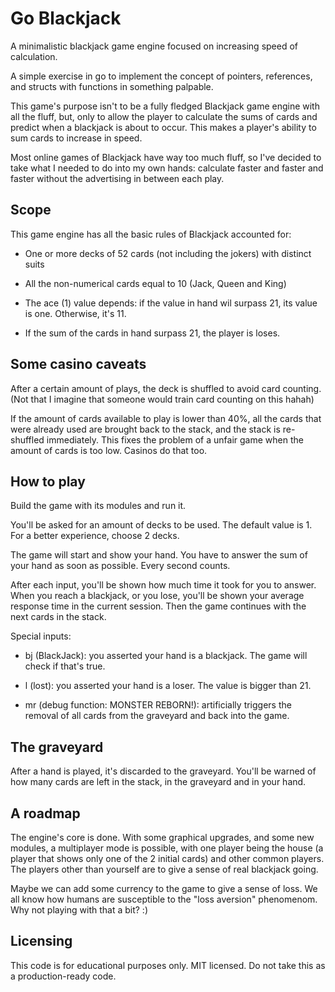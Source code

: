 # Go Blackjack

A minimalistic blackjack game engine focused on increasing speed of calculation.

A simple exercise in go to implement the concept of pointers, references, and structs with functions in something palpable.

This game's purpose isn't to be a fully fledged Blackjack game engine with all the fluff, but, only to allow the player to calculate the sums of cards and predict when a blackjack is about to occur. This makes a player's ability to sum cards to increase in speed.

Most online games of Blackjack have way too much fluff, so I've decided to take what I needed to do into my own hands: calculate faster and faster and faster without the advertising in between each play.

## Scope

This game engine has all the basic rules of Blackjack accounted for:

- One or more decks of 52 cards (not including the jokers) with distinct suits

- All the non-numerical cards equal to 10 (Jack, Queen and King)

- The ace (1) value depends: if the value in hand wil surpass 21, its value is one. Otherwise, it's 11.

- If the sum of the cards in hand surpass 21, the player is loses.


## Some casino caveats

After a certain amount of plays, the deck is shuffled to avoid card counting. (Not that I imagine that someone would train card counting on this hahah)

If the amount of cards available to play is lower than 40%, all the cards that were already used are brought back to the stack, and the stack is re-shuffled immediately. This fixes the problem of a unfair game when the amount of cards is too low. Casinos do that too.

## How to play

Build the game with its modules and run it.

You'll be asked for an amount of decks to be used. The default value is 1. For a better experience, choose 2 decks.

The game will start and show your hand. You have to answer the sum of your hand as soon as possible. Every second counts.

After each input, you'll be shown how much time it took for you to answer. When you reach a blackjack, or you lose, you'll be shown your average response time in the current session. Then the game continues with the next cards in the stack.

Special inputs:

- bj (BlackJack): you asserted your hand is a blackjack. The game will check if that's true.

- l (lost): you asserted your hand is a loser. The value is bigger than 21.

- mr (debug function: MONSTER REBORN!): artificially triggers the removal of all cards from the graveyard and back into the game.


## The graveyard

After a hand is played, it's discarded to the graveyard. You'll be warned of how many cards are left in the stack, in the graveyard and in your hand.

## A roadmap

The engine's core is done. With some graphical upgrades, and some new modules, a multiplayer mode is possible, with one player being the house (a player that shows only one of the 2 initial cards) and other common players. The players other than yourself are to give a sense of real blackjack going.

Maybe we can add some currency to the game to give a sense of loss. We all know how humans are susceptible to the "loss aversion" phenomenom. Why not playing with that a bit? :)

## Licensing

This code is for educational purposes only. MIT licensed. Do not take this as a production-ready code.